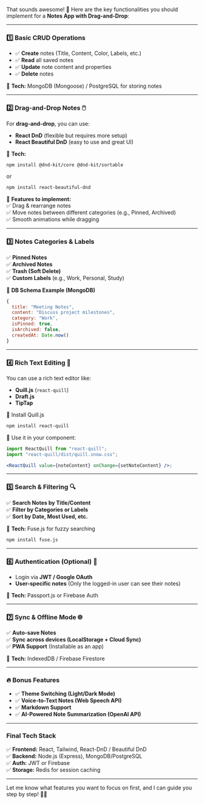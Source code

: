 That sounds awesome! 🚀 Here are the key functionalities you should implement for a **Notes App with Drag-and-Drop**:  

---

### **1️⃣ Basic CRUD Operations**
- ✅ **Create** notes (Title, Content, Color, Labels, etc.)  
- ✅ **Read** all saved notes  
- ✅ **Update** note content and properties  
- ✅ **Delete** notes  

📌 **Tech:** MongoDB (Mongoose) / PostgreSQL for storing notes  

---

### **2️⃣ Drag-and-Drop Notes** 🖱️  
For **drag-and-drop**, you can use:  
- **React DnD** (flexible but requires more setup)  
- **React Beautiful DnD** (easy to use and great UI)  

📌 **Tech:**  
```sh
npm install @dnd-kit/core @dnd-kit/sortable
```
or  
```sh
npm install react-beautiful-dnd
```

🎯 **Features to implement:**  
✅ Drag & rearrange notes  
✅ Move notes between different categories (e.g., Pinned, Archived)  
✅ Smooth animations while dragging  

---

### **3️⃣ Notes Categories & Labels**  
✅ **Pinned Notes**  
✅ **Archived Notes**  
✅ **Trash (Soft Delete)**  
✅ **Custom Labels** (e.g., Work, Personal, Study)  

📌 **DB Schema Example (MongoDB)**  
```js
{
  title: "Meeting Notes",
  content: "Discuss project milestones",
  category: "Work",
  isPinned: true,
  isArchived: false,
  createdAt: Date.now()
}
```

---

### **4️⃣ Rich Text Editing 📝**  
You can use a rich text editor like:  
- **Quill.js** (`react-quill`)  
- **Draft.js**  
- **TipTap**  

📌 Install Quill.js  
```sh
npm install react-quill
```

📌 Use it in your component:  
```jsx
import ReactQuill from "react-quill";
import "react-quill/dist/quill.snow.css";

<ReactQuill value={noteContent} onChange={setNoteContent} />;
```

---

### **5️⃣ Search & Filtering 🔍**  
✅ **Search Notes by Title/Content**  
✅ **Filter by Categories or Labels**  
✅ **Sort by Date, Most Used, etc.**  

📌 **Tech:** Fuse.js for fuzzy searching  
```sh
npm install fuse.js
```

---

### **6️⃣ Authentication (Optional) 🔐**  
- Login via **JWT / Google OAuth**  
- **User-specific notes** (Only the logged-in user can see their notes)  

📌 **Tech:** Passport.js or Firebase Auth  

---

### **7️⃣ Sync & Offline Mode 🌐**  
✅ **Auto-save Notes**  
✅ **Sync across devices (LocalStorage + Cloud Sync)**  
✅ **PWA Support** (Installable as an app)  

📌 **Tech:** IndexedDB / Firebase Firestore  

---

### **🔥 Bonus Features**  
- ✅ **Theme Switching (Light/Dark Mode)**  
- ✅ **Voice-to-Text Notes (Web Speech API)**  
- ✅ **Markdown Support**  
- ✅ **AI-Powered Note Summarization (OpenAI API)**  

---

### **Final Tech Stack**  
✅ **Frontend:** React, Tailwind, React-DnD / Beautiful DnD  
✅ **Backend:** Node.js (Express), MongoDB/PostgreSQL  
✅ **Auth:** JWT or Firebase  
✅ **Storage:** Redis for session caching  

---

Let me know what features you want to focus on first, and I can guide you step by step! 🚀🔥